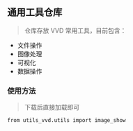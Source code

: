 ## 通用工具仓库

> 仓库存放 VVD 常用工具，目前包含：

- 文件操作
- 图像处理
- 可视化
- 数据操作

### 使用方法

> 下载后直接加载即可

```shell
from utils_vvd.utils import image_show
```

